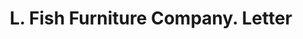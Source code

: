 ---
doi: 10.7916/D87H2WJ2
date_other: '1923'
date_other_textual: '1923'
form: correspondence
genre:
- Letters (correspondence)
name:
- L. Fish Furniture Company
object_in_context_url: https://biggert.cul.columbia.edu/items/view/ave_biggert_00219
subject_hierarchical_geographic:
- Chicago, Illinois, United States
subject_name:
- L. Fish Furniture Company
title: L. Fish Furniture Company. Letter
sort_title: L. Fish Furniture Company. Letter
call_number: ave_biggert_00219
coordinates:
- 41.83694444444445,-87.68472222222222
pid: ave_biggert_00219
identifiers: ave_biggert_00219
thumbnail: https://derivativo-1.library.columbia.edu/iiif/2/ldpd:345001/full/!256,256/0/native.jpg
permalink: "/biggert/ave_biggert_00219/"
layout: iiif-image-page
---